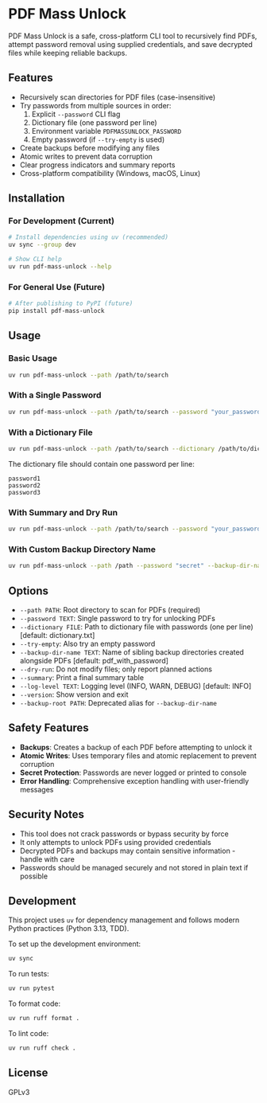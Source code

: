 # PDF Mass Unlock

PDF Mass Unlock is a safe, cross-platform CLI tool to recursively find PDFs, attempt password removal using supplied credentials, and save decrypted files while keeping reliable backups.

## Features

- Recursively scan directories for PDF files (case-insensitive)
- Try passwords from multiple sources in order:
  1. Explicit `--password` CLI flag
  2. Dictionary file (one password per line)
  3. Environment variable `PDFMASSUNLOCK_PASSWORD`
  4. Empty password (if `--try-empty` is used)
- Create backups before modifying any files
- Atomic writes to prevent data corruption
- Clear progress indicators and summary reports
- Cross-platform compatibility (Windows, macOS, Linux)

## Installation

### For Development (Current)
```bash
# Install dependencies using uv (recommended)
uv sync --group dev

# Show CLI help
uv run pdf-mass-unlock --help
```

### For General Use (Future)
```bash
# After publishing to PyPI (future)
pip install pdf-mass-unlock
```

## Usage

### Basic Usage

```bash
uv run pdf-mass-unlock --path /path/to/search
```

### With a Single Password

```bash
uv run pdf-mass-unlock --path /path/to/search --password "your_password"
```

### With a Dictionary File

```bash
uv run pdf-mass-unlock --path /path/to/search --dictionary /path/to/dictionary.txt
```

The dictionary file should contain one password per line:
```
password1
password2
password3
```

### With Summary and Dry Run

```bash
uv run pdf-mass-unlock --path /path/to/search --password "your_password" --summary --dry-run
```

### With Custom Backup Directory Name

```bash
uv run pdf-mass-unlock --path /path --password "secret" --backup-dir-name backups --summary
```

## Options

- `--path PATH`: Root directory to scan for PDFs (required)
- `--password TEXT`: Single password to try for unlocking PDFs
- `--dictionary FILE`: Path to dictionary file with passwords (one per line) [default: dictionary.txt]
- `--try-empty`: Also try an empty password
- `--backup-dir-name TEXT`: Name of sibling backup directories created alongside PDFs [default: pdf_with_password]
- `--dry-run`: Do not modify files; only report planned actions
- `--summary`: Print a final summary table
- `--log-level TEXT`: Logging level (INFO, WARN, DEBUG) [default: INFO]
- `--version`: Show version and exit
- `--backup-root PATH`: Deprecated alias for `--backup-dir-name`

## Safety Features

- **Backups**: Creates a backup of each PDF before attempting to unlock it
- **Atomic Writes**: Uses temporary files and atomic replacement to prevent corruption
- **Secret Protection**: Passwords are never logged or printed to console
- **Error Handling**: Comprehensive exception handling with user-friendly messages

## Security Notes

- This tool does not crack passwords or bypass security by force
- It only attempts to unlock PDFs using provided credentials
- Decrypted PDFs and backups may contain sensitive information - handle with care
- Passwords should be managed securely and not stored in plain text if possible

## Development

This project uses `uv` for dependency management and follows modern Python practices (Python 3.13, TDD).

To set up the development environment:

```bash
uv sync
```

To run tests:

```bash
uv run pytest
```

To format code:

```bash
uv run ruff format .
```

To lint code:

```bash
uv run ruff check .
```

## License

GPLv3
